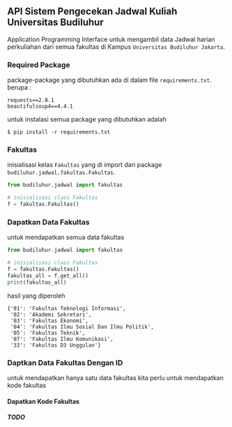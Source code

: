 ## API Sistem Pengecekan Jadwal Kuliah Universitas Budiluhur

Application Programming Interface untuk mengambil data
Jadwal harian perkuliahan dari semua fakultas di Kampus `Universitas Budiluhur Jakarta`.

### Required Package
package-package yang dibutuhkan ada di dalam file `requirements.txt`. berupa :
```
requests==2.8.1
beautifulsoup4==4.4.1
```
untuk instalasi semua package yang dibutuhkan adalah
```
$ pip install -r requirements.txt
```

### Fakultas
inisialisasi kelas `Fakultas` yang di import dari package `budiluhur.jadwal.fakultas.Fakultas`.

```python
from budiluhur.jadwal import fakultas

# inisialisasi class Fakultas
f = fakultas.Fakultas()
```
### Dapatkan Data Fakultas
untuk mendapatkan semua data fakultas
```python
from budiluhur.jadwal import fakultas

# inisialisasi class Fakultas
f = fakultas.Fakultas()
fakultas_all = f.get_all()
print(fakultas_all)
```
hasil yang diperoleh
```
{'01': 'Fakultas Teknologi Informasi',
 '02': 'Akademi Sekretari',
 '03': 'Fakultas Ekonomi',
 '04': 'Fakultas Ilmu Sosial Dan Ilmu Politik',
 '05': 'Fakultas Teknik',
 '07': 'Fakultas Ilmu Komunikasi',
 '33': 'Fakultas D3 Unggulan'}
```

### Daptkan Data Fakultas Dengan ID
untuk mendapatkan hanya satu data fakultas kita perlu untuk mendapatkan kode fakultas
#### Dapatkan Kode Fakultas
##### TODO
